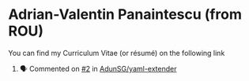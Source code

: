 # Adrian-Valentin Panaintescu (from ROU)

You can find my Curriculum Vitae (or résumé) on the following link

<!--START_SECTION:activity-->
1. 🗣 Commented on [#2](https://github.com/AdunSG/yaml-extender/issues/2#issuecomment-1721741811) in [AdunSG/yaml-extender](https://github.com/AdunSG/yaml-extender)
<!--END_SECTION:activity-->